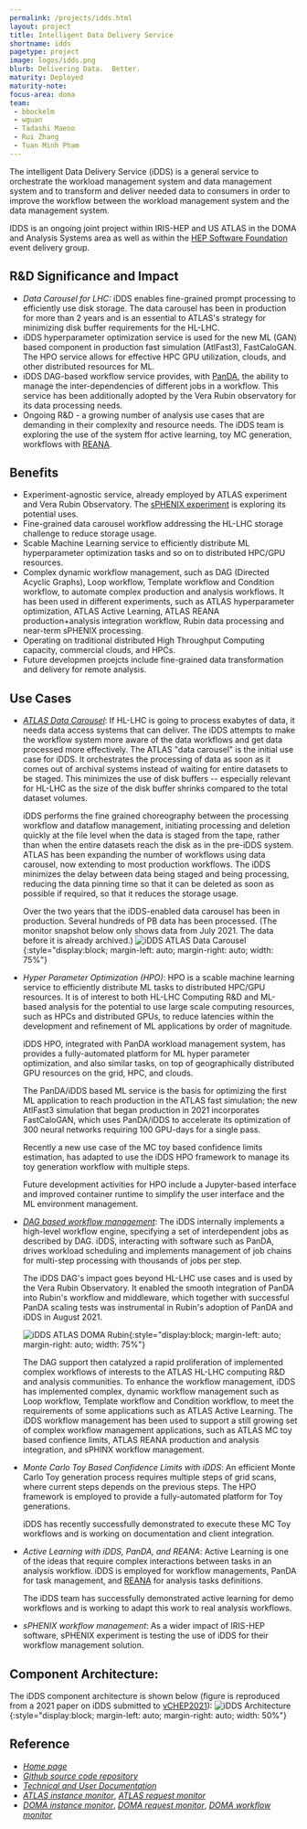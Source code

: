 ```yaml
---
permalink: /projects/idds.html
layout: project
title: Intelligent Data Delivery Service
shortname: idds
pagetype: project
image: logos/idds.png
blurb: Delivering Data.  Better.
maturity: Deployed
maturity-note:
focus-area: doma
team:
 - bbockelm
 - wguan
 - Tadashi Maeno
 - Rui Zhang
 - Tuan Minh Pham
---
```


The intelligent Data Delivery Service (iDDS) is a general service to orchestrate the workload management system and data management system and to transform and deliver needed data to consumers in order to improve the workflow between the workload management system and the data management system.

IDDS is an ongoing joint project within IRIS-HEP and US ATLAS in the DOMA and
Analysis Systems area as well as within the [HEP Software Foundation](https://hepsoftwarefoundation.org/)
event delivery group.

## R&D Significance and Impact
* *Data Carousel for LHC:* iDDS enables fine-grained prompt processing to efficiently use disk storage. The data carousel has been in production for more than 2 years and is an essential to ATLAS's strategy for minimizing disk buffer requirements for the HL-LHC.
* iDDS hyperparameter optimization service is used for the new ML (GAN) based component in production fast simulation (AtlFast3), FastCaloGAN. The HPO service allows for effective HPC GPU utilization, clouds, and other distributed resources for ML.
* iDDS DAG-based workflow service provides, with [PanDA](https://panda-wms.readthedocs.io/en/latest/), the ability to manage the inter-dependencies of different jobs in a workflow.  This service has been additionally adopted by the Vera Rubin observatory for its data processing needs.
* Ongoing R&D - a growing number of analysis use cases that are demanding in their complexity and resource needs.  The iDDS team is exploring the use of the system ffor active learning, toy MC generation, workflows with [REANA](https://reanahub.io/).

## Benefits
* Experiment-agnostic service, already employed by ATLAS experiment and Vera Rubin Observatory.  The [sPHENIX experiment](https://www.sphenix.bnl.gov/) is exploring its potential uses.
* Fine-grained data carousel workflow addressing the HL-LHC storage challenge to reduce storage usage.
* Scable Machine Learning service to efficiently distribute ML hyperparameter optimization tasks and so on to distributed HPC/GPU resources.
* Complex dynamic workflow management, such as DAG (Directed Acyclic Graphs), Loop workflow, Template workflow and Condition workflow, to automate complex production and analysis workflows. It has been used in different experiments, such as ATLAS hyperparameter optimization, ATLAS Active Learning, ATLAS REANA production+analysis integration workflow, Rubin data processing and near-term sPHENIX processing.
* Operating on traditional distributed High Throughput Computing capacity, commercial clouds, and HPCs.
* Future developmen proejcts include fine-grained data transformation and delivery for remote analysis.

## Use Cases

 * *[ATLAS Data Carousel](https://aipanda181.cern.ch/monitor/)*:
    If HL-LHC is going to process exabytes of data, it needs data access systems
that can deliver.  The iDDS attempts to make the workflow system more aware of
the data workflows and get data processed more effectively. The ATLAS "data carousel"
 is the initial use case for iDDS. It orchestrates the processing of data as soon as
 it comes out of archival systems instead of waiting for entire datasets to be staged.  This minimizes
the use of disk buffers -- especially relevant for HL-LHC as the size of the
disk buffer shrinks compared to the total dataset volumes.

   iDDS performs the fine grained choreography between the processing workflow and dataflow management, initiating processing and deletion quickly at the file level when the data is staged from the tape, rather than when the entire datasets reach the disk as in the pre-iDDS system.
   ATLAS has been expanding the number of workflows using data carousel, now extending to most production workflows. The iDDS minimizes the delay between data being staged and being processing, reducing the data pinning time so that it can be deleted as soon as possible if required, so that it reduces the storage usage.

   Over the two years that the iDDS-enabled data carousel has been in production. Several hundreds of PB data has been processed.
   (The monitor snapshot below only shows data from July 2021. The data before it is already archived.)
   ![iDDS ATLAS Data Carousel](/assets/images/idds_atlas_data_carousel.jpg){:style="display:block; margin-left: auto; margin-right: auto; width: 75%"}


 * *Hyper Parameter Optimization (HPO)*:
   HPO is a scable machine learning service to efficiently distribute ML tasks to distributed HPC/GPU resources. It is of interest to both HL-LHC Computing R&D and ML-based analysis for the potential to use large scale computing resources, such as HPCs and distributed GPUs, to reduce latencies within the development and refinement of ML applications by order of magnitude.

   iDDS HPO, integrated with PanDA workload management system, has provides a fully-automated platform for ML hyper parameter optimization, and also similar tasks, on top of geographically distributed GPU resources on the grid, HPC, and clouds.

   The PanDA/iDDS based ML service is the basis for optimizing the first ML application to reach production in the ATLAS fast simulation; the new AtlFast3 simulation that began production in 2021 incorporates FastCaloGAN, which uses PanDA/iDDS to accelerate its optimization of 300 neural networks requiring 100 GPU-days for a single pass.

   Recently a new use case of the MC toy based confidence limits estimation, has adapted to use the iDDS HPO framework to manage its toy generation workflow with multiple steps.

   Future development activities for HPO include a Jupyter-based interface and improved container runtime to simplify the user interface and the ML environment management.

 * *[DAG based workflow management](https://aipanda017.cern.ch/monitor/dashboard.html)*:
   The iDDS internally implements a high-level workflow engine, specifying a set of
   interdependent jobs as described by DAG. iDDS, interacting
   with software such as PanDA, drives workload scheduling and implements
   management of job chains for multi-step processing with thousands of jobs
   per step.

   The iDDS DAG's impact goes beyond HL-LHC use cases and is used by the Vera Rubin Observatory.
   It enabled the smooth integration of PanDA into Rubin's
   workflow and middleware, which together with successful PanDA scaling tests was instrumental
   in Rubin's adoption of PanDA and iDDS in August 2021.

   ![iDDS ATLAS DOMA Rubin](/assets/images/idds_doma_rubin.jpg){:style="display:block; margin-left: auto; margin-right: auto; width: 75%"}

   The DAG support then catalyzed a rapid proliferation of implemented complex workflows
   of interests to the ATLAS HL-LHC computing R&D and analysis communities. To enhance the
   workflow management, iDDS has implemented complex, dynamic workflow management such as
   Loop workflow, Template workflow and Condition workflow, to meet the requirements of
   some applications such as ATLAS Active Learning. The iDDS workflow management has been used
   to support a still growing set of complex workflow management applications, such as
   ATLAS MC toy based confience limits, ATLAS REANA production and analysis integration, and sPHINX workflow management.

 * *Monte Carlo Toy Based Confidence Limits with iDDS*: An efficient Monte Carlo
   Toy generation process requires multiple steps of grid scans, where current steps
   depends on the previous steps. The HPO framework is employed to provide a
   fully-automated platform for Toy generations.

   iDDS has recently successfully demonstrated to execute these MC Toy workflows and is working on documentation and client integration.

 * *Active Learning with iDDS, PanDA, and REANA*: Active Learning is one of the ideas
   that require complex interactions between tasks in an analysis workflow. iDDS is employed
   for workflow managements, PanDA for task management, and [REANA](https://reanahub.io/) for
   analysis tasks definitions.

   The iDDS team has successfully demonstrated active learning for demo workflows and is working to adapt this
   work to real analysis workflows.

 * *sPHENIX workflow management*: As a wider impact of IRIS-HEP software, sPHENIX experiment is testing the use of iDDS for
   their workflow management solution.

## Component Architecture:

The iDDS component architecture is shown below (figure is reproduced from a 2021 paper on iDDS submitted to [vCHEP2021](https://arxiv.org/pdf/2103.00523.pdf)):
![iDDS Architecture](/assets/images/idds_architecture.png){:style="display:block; margin-left: auto; margin-right: auto; width: 50%"}

## Reference
 * *[Home page](https://iddsserver.cern.ch/website/)*
 * *[Github source code repository](https://github.com/HSF/iDDS)*
 * *[Technical and User Documentation](https://idds.readthedocs.io)*
 * *[ATLAS instance monitor](https://aipanda181.cern.ch/monitor/)*, *[ATLAS request monitor](https://bigpanda.cern.ch/idds)*
 * *[DOMA instance monitor](https://aipanda017.cern.ch/monitor/dashboard.html)*, *[DOMA request monitor](https://panda-doma.cern.ch/idds/)*, *[DOMA workflow monitor](https://panda-doma.cern.ch/idds/wfprogress/)*
